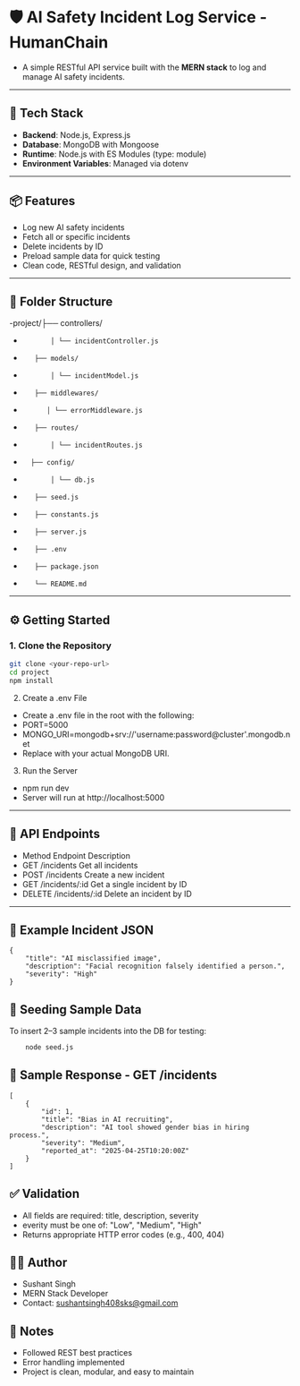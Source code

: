 # 🛡️ AI Safety Incident Log Service - HumanChain

- A simple RESTful API service built with the **MERN stack** to log and manage AI safety incidents.

---

## 🚀 Tech Stack

- **Backend**: Node.js, Express.js
- **Database**: MongoDB with Mongoose
- **Runtime**: Node.js with ES Modules (type: module)
- **Environment Variables**: Managed via dotenv

---

## 📦 Features

- Log new AI safety incidents
- Fetch all or specific incidents
- Delete incidents by ID
- Preload sample data for quick testing
- Clean code, RESTful design, and validation

---

## 📁 Folder Structure

-project/├── controllers/ 
-            │ └── incidentController.js 
-        ├── models/ 
-            │ └── incidentModel.js 
-        ├── middlewares/ 
-           │ └── errorMiddleware.js 
-        ├── routes/ 
-            │ └── incidentRoutes.js 
-       ├── config/ 
-            │ └── db.js 
-        ├── seed.js 
-        ├── constants.js 
-        ├── server.js 
-        ├── .env 
-        ├── package.json 
-        └── README.md


---

## ⚙️ Getting Started

### 1. Clone the Repository
```bash
git clone <your-repo-url>
cd project
npm install
```
2. Create a .env File
-    Create a .env file in the root with the following:
-    PORT=5000
-    MONGO_URI=mongodb+srv://'username:password@cluster'.mongodb.net
-    Replace with your actual MongoDB URI.
 
3. Run the Server
-    npm run dev
- Server will run at http://localhost:5000

---


## 🧪 API Endpoints

- Method	       Endpoint	        Description
- GET	           /incidents	    Get all incidents
- POST	            /incidents	    Create a new incident
- GET	           /incidents/:id	Get a single incident by ID
- DELETE	       /incidents/:id	Delete an incident by ID

---

## 📝 Example Incident JSON
    {
        "title": "AI misclassified image",
        "description": "Facial recognition falsely identified a person.",
        "severity": "High"
    }


## 🌱 Seeding Sample Data
To insert 2–3 sample incidents into the DB for testing:
```bash
    node seed.js
```


## 📮 Sample Response - GET /incidents
    [
        {
            "id": 1,
            "title": "Bias in AI recruiting",
            "description": "AI tool showed gender bias in hiring process.",
            "severity": "Medium",
            "reported_at": "2025-04-25T10:20:00Z"
        }
    ]


## ✅ Validation
- All fields are required: title, description, severity
- everity must be one of: "Low", "Medium", "High"
- Returns appropriate HTTP error codes (e.g., 400, 404)


## 👨‍💻 Author
- Sushant Singh
- MERN Stack Developer
- Contact: sushantsingh408sks@gmail.com

## 🧠 Notes
- Followed REST best practices
- Error handling implemented
- Project is clean, modular, and easy to maintain
